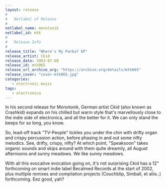 ```yaml
---
layout: release
#
#   Netlabel of Release
#
netlabel_name: monotonik
netlabel_id: mtk
#
#   Release Info
#
release_title: "Where's My Parka? EP"
release_artist: Ckid
release_date: 2003-07-08
release_id: mtk065
release_url_archive_org: "https://archive.org/details/mtk065"
release_cover: "cover-mtk065.jpg"
categories:
   - electronic music
tags:
   - electronica
---
```

In his second release for Monotonik, German artist Ckid (also known as Crashkid) expands on his chilled but warm style that's marvellously close to the indie side of electronica, and all the better for it. We can only stand the beeps for so long, you know.

So, lead-off track "TV-People" tickles you under the chin with drifty organ and crispy percussion action, before phasing in and out some nifty melodics. See, drifty, crispy, nifty? At which point, "Speaksoon" takes organic sounds and skips around with them quite dreamily, all August afternoons and sunny meadows. We like sunny meadows.

With all this evocative evocation going on, it's not surprising Ckid has a 12" forthcoming on smart indie label Becalmed Records at the start of 2002, plus multiple remixes and compilation projects (Couchblip, Simball, et aliis..) forthcoming. Eez good, yah?

